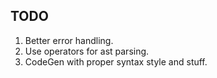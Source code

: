 ## TODO

1) Better error handling.
2) Use operators for ast parsing.
3) CodeGen with proper syntax style and stuff.